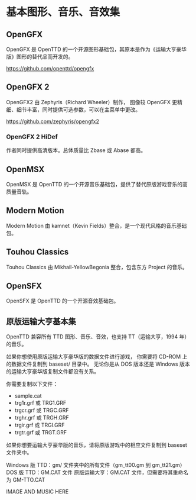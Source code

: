 # 基本图形、音乐、音效集

## OpenGFX

OpenGFX 是 OpenTTD 的一个开源图形基础包，其原本是作为《运输大亨豪华版》图形的替代品而开发的。

<https://github.com/openttd/opengfx>

## OpenGFX 2

OpenGFX2 由 Zephyris（Richard Wheeler）制作，
图像较 OpenGFX 更精细、细节丰富，同时提供可选参数，可以在主菜单中更改。

<https://github.com/zephyris/opengfx2>

### OpenGFX 2 HiDef

作者同时提供高清版本。总体质量比 Zbase 或 Abase 都高。

## OpenMSX

OpenMSX 是 OpenTTD 的一个开源音乐基础包，提供了替代原版游戏音乐的高质量音轨。

## Modern Motion

Modern Motion 由 kamnet（Kevin Fields）整合，是一个现代风格的音乐基础包。

## Touhou Classics

Touhou Classics 由 Mikhail-YellowBegonia 整合，包含东方 Project 的音乐。

## OpenSFX

OpenSFX 是 OpenTTD 的一个开源音效基础包。

## 原版运输大亨基本集

OpenTTD 兼容所有 TTD 图形、音乐、音效，也支持 TT（运输大亨，1994 年）的音乐。

如果你想使用原版运输大亨豪华版的数据文件进行游戏，
你需要将 CD-ROM 上的数据文件复制到 baseset/ 目录中。
无论你是从 DOS 版本还是 Windows 版本的运输大亨豪华版复制文件都没有关系。

你需要复制以下文件：

- sample.cat
- trg1r.grf 或 TRG1.GRF
- trgcr.grf 或 TRGC.GRF
- trghr.grf 或 TRGH.GRF
- trgir.grf 或 TRGI.GRF
- trgtr.grf 或 TRGT.GRF

如果你想要运输大亨豪华版的音乐，请将原版游戏中的相应文件复制到 baseset 文件夹中。

Windows 版 TTD：gm/ 文件夹中的所有文件（gm_tt00.gm 到 gm_tt21.gm）
DOS 版 TTD：GM.CAT 文件
原版运输大亨：GM.CAT 文件，但需要将其重命名为 GM-TTO.CAT

IMAGE AND MUSIC HERE
